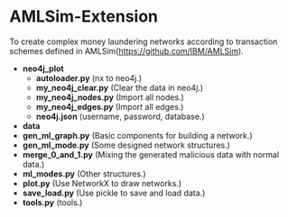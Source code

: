# AMLSim-Extension

To create complex money laundering networks according to transaction schemes defined in AMLSim(https://github.com/IBM/AMLSim).



- **neo4j_plot**
  - **autoloader.py** (nx to neo4j.)
  - **my_neo4j_clear.py** (Clear the data in neo4j.)
  - **my_neo4j_nodes.py** (Import all nodes.)
  - **my_neo4j_edges.py** (Import all edges.)
  - **neo4j.json** (username, password, database.)
- **data**
- **gen_ml_graph.py** (Basic components for building a network.)
- **gen_ml_mode.py** (Some designed network structures.)
- **merge_0_and_1.py** (Mixing the generated malicious data with normal data.)
- **ml_modes.py** (Other structures.)
- **plot.py** (Use NetworkX to draw networks.)
- **save_load.py** (Use pickle to save and load data.)
- **tools.py** (tools.)
